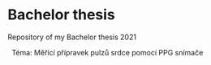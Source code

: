 # Bachelor thesis
Repository of my Bachelor thesis 2021


&nbsp;
Téma: Měřící přípravek pulzů srdce pomocí PPG snímače
&nbsp;

